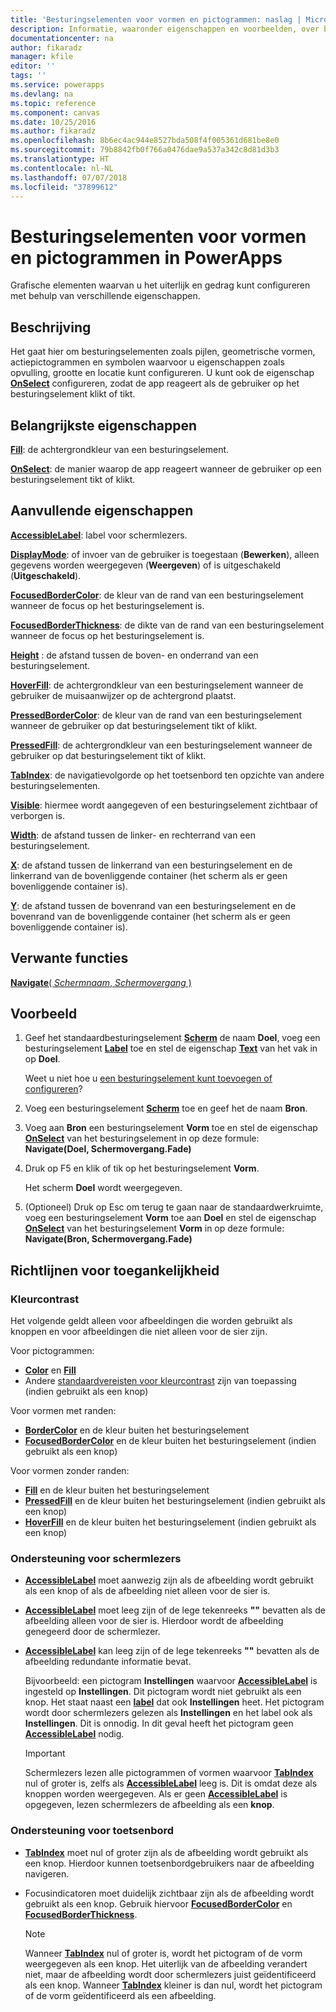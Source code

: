 ```yaml
---
title: 'Besturingselementen voor vormen en pictogrammen: naslag | Microsoft Docs'
description: Informatie, waaronder eigenschappen en voorbeelden, over besturingselementen voor vormen en pictogrammen
documentationcenter: na
author: fikaradz
manager: kfile
editor: ''
tags: ''
ms.service: powerapps
ms.devlang: na
ms.topic: reference
ms.component: canvas
ms.date: 10/25/2016
ms.author: fikaradz
ms.openlocfilehash: 8b6ec4ac944e8527bda508f4f005361d681be8e0
ms.sourcegitcommit: 79b8842fb0f766a0476dae9a537a342c8d81d3b3
ms.translationtype: HT
ms.contentlocale: nl-NL
ms.lasthandoff: 07/07/2018
ms.locfileid: "37899612"
---
```

# <a name="shape-controls-and-icon-controls-in-powerapps"></a>Besturingselementen voor vormen en pictogrammen in PowerApps
Grafische elementen waarvan u het uiterlijk en gedrag kunt configureren met behulp van verschillende eigenschappen.

## <a name="description"></a>Beschrijving
Het gaat hier om besturingselementen zoals pijlen, geometrische vormen, actiepictogrammen en symbolen waarvoor u eigenschappen zoals opvulling, grootte en locatie kunt configureren. U kunt ook de eigenschap **[OnSelect](properties-core.md)** configureren, zodat de app reageert als de gebruiker op het besturingselement klikt of tikt.

## <a name="key-properties"></a>Belangrijkste eigenschappen
**[Fill](properties-color-border.md)**: de achtergrondkleur van een besturingselement.

**[OnSelect](properties-core.md)**: de manier waarop de app reageert wanneer de gebruiker op een besturingselement tikt of klikt.

## <a name="additional-properties"></a>Aanvullende eigenschappen
**[AccessibleLabel](properties-accessibility.md)**: label voor schermlezers.

**[DisplayMode](properties-core.md)**: of invoer van de gebruiker is toegestaan (**Bewerken**), alleen gegevens worden weergegeven (**Weergeven**) of is uitgeschakeld (**Uitgeschakeld**).

**[FocusedBorderColor](properties-color-border.md)**: de kleur van de rand van een besturingselement wanneer de focus op het besturingselement is.

**[FocusedBorderThickness](properties-color-border.md)**: de dikte van de rand van een besturingselement wanneer de focus op het besturingselement is.

**[Height](properties-size-location.md)** : de afstand tussen de boven- en onderrand van een besturingselement.

**[HoverFill](properties-color-border.md)**: de achtergrondkleur van een besturingselement wanneer de gebruiker de muisaanwijzer op de achtergrond plaatst.

**[PressedBorderColor](properties-color-border.md)**: de kleur van de rand van een besturingselement wanneer de gebruiker op dat besturingselement tikt of klikt.

**[PressedFill](properties-color-border.md)**: de achtergrondkleur van een besturingselement wanneer de gebruiker op dat besturingselement tikt of klikt.

**[TabIndex](properties-accessibility.md)**: de navigatievolgorde op het toetsenbord ten opzichte van andere besturingselementen.

**[Visible](properties-core.md)**: hiermee wordt aangegeven of een besturingselement zichtbaar of verborgen is.

**[Width](properties-size-location.md)**: de afstand tussen de linker- en rechterrand van een besturingselement.

**[X](properties-size-location.md)**: de afstand tussen de linkerrand van een besturingselement en de linkerrand van de bovenliggende container (het scherm als er geen bovenliggende container is).

**[Y](properties-size-location.md)**: de afstand tussen de bovenrand van een besturingselement en de bovenrand van de bovenliggende container (het scherm als er geen bovenliggende container is).

## <a name="related-functions"></a>Verwante functies

[**Navigate**( *Schermnaam*, *Schermovergang* )](../functions/function-navigate.md)

## <a name="example"></a>Voorbeeld

1. Geef het standaardbesturingselement **[Scherm](control-screen.md)** de naam **Doel**, voeg een besturingselement **[Label](control-text-box.md)** toe en stel de eigenschap **[Text](properties-core.md)** van het vak in op **Doel**.

    Weet u niet hoe u [een besturingselement kunt toevoegen of configureren](../add-configure-controls.md)?

2. Voeg een besturingselement **[Scherm](control-screen.md)** toe en geef het de naam **Bron**.
3. Voeg aan **Bron** een besturingselement **Vorm** toe en stel de eigenschap **[OnSelect](properties-core.md)** van het besturingselement in op deze formule:<br>**Navigate(Doel, Schermovergang.Fade)**
4. Druk op F5 en klik of tik op het besturingselement **Vorm**.

    Het scherm **Doel** wordt weergegeven.

5. (Optioneel) Druk op Esc om terug te gaan naar de standaardwerkruimte, voeg een besturingselement **Vorm** toe aan **Doel** en stel de eigenschap **[OnSelect](properties-core.md)** van het besturingselement **Vorm** in op deze formule:
   <br>**Navigate(Bron, Schermovergang.Fade)**


## <a name="accessibility-guidelines"></a>Richtlijnen voor toegankelijkheid

### <a name="color-contrast"></a>Kleurcontrast

Het volgende geldt alleen voor afbeeldingen die worden gebruikt als knoppen en voor afbeeldingen die niet alleen voor de sier zijn.

Voor pictogrammen:
* **[Color](properties-color-border.md)** en **[Fill](properties-color-border.md)**
* Andere [standaardvereisten voor kleurcontrast](../accessible-apps-color.md) zijn van toepassing (indien gebruikt als een knop)

Voor vormen met randen:
* **[BorderColor](properties-color-border.md)** en de kleur buiten het besturingselement
* **[FocusedBorderColor](properties-color-border.md)** en de kleur buiten het besturingselement (indien gebruikt als een knop)

Voor vormen zonder randen:
* **[Fill](properties-color-border.md)** en de kleur buiten het besturingselement
* **[PressedFill](properties-color-border.md)** en de kleur buiten het besturingselement (indien gebruikt als een knop)
* **[HoverFill](properties-color-border.md)** en de kleur buiten het besturingselement (indien gebruikt als een knop)

### <a name="screen-reader-support"></a>Ondersteuning voor schermlezers
* **[AccessibleLabel](properties-accessibility.md)** moet aanwezig zijn als de afbeelding wordt gebruikt als een knop of als de afbeelding niet alleen voor de sier is.
* **[AccessibleLabel](properties-accessibility.md)** moet leeg zijn of de lege tekenreeks **""** bevatten als de afbeelding alleen voor de sier is. Hierdoor wordt de afbeelding genegeerd door de schermlezer.
* **[AccessibleLabel](properties-accessibility.md)** kan leeg zijn of de lege tekenreeks **""** bevatten als de afbeelding redundante informatie bevat.

    Bijvoorbeeld: een pictogram **Instellingen** waarvoor **[AccessibleLabel](properties-accessibility.md)** is ingesteld op **Instellingen**. Dit pictogram wordt niet gebruikt als een knop. Het staat naast een **[label](control-text-box.md)** dat ook **Instellingen** heet. Het pictogram wordt door schermlezers gelezen als **Instellingen** en het label ook als **Instellingen**. Dit is onnodig. In dit geval heeft het pictogram geen **[AccessibleLabel](properties-accessibility.md)** nodig.

    > [!IMPORTANT]
    > Schermlezers lezen alle pictogrammen of vormen waarvoor **[TabIndex](properties-accessibility.md)** nul of groter is, zelfs als **[AccessibleLabel](properties-accessibility.md)** leeg is. Dit is omdat deze als knoppen worden weergegeven. Als er geen **[AccessibleLabel](properties-accessibility.md)** is opgegeven, lezen schermlezers de afbeelding als een **knop**.

### <a name="keyboard-support"></a>Ondersteuning voor toetsenbord
* **[TabIndex](properties-accessibility.md)** moet nul of groter zijn als de afbeelding wordt gebruikt als een knop. Hierdoor kunnen toetsenbordgebruikers naar de afbeelding navigeren.
* Focusindicatoren moet duidelijk zichtbaar zijn als de afbeelding wordt gebruikt als een knop. Gebruik hiervoor **[FocusedBorderColor](properties-color-border.md)** en **[FocusedBorderThickness](properties-color-border.md)**.

    > [!NOTE]
  > Wanneer **[TabIndex](properties-accessibility.md)** nul of groter is, wordt het pictogram of de vorm weergegeven als een knop. Het uiterlijk van de afbeelding verandert niet, maar de afbeelding wordt door schermlezers juist geïdentificeerd als een knop. Wanneer **[TabIndex](properties-accessibility.md)** kleiner is dan nul, wordt het pictogram of de vorm geïdentificeerd als een afbeelding.
